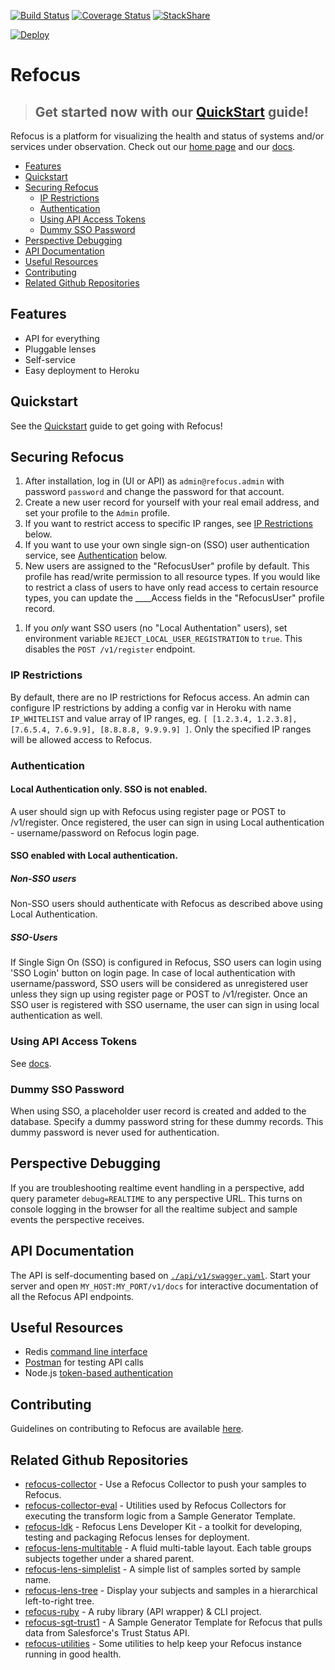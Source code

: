 [![Build Status](https://travis-ci.org/salesforce/refocus.svg?branch=master)](https://travis-ci.org/salesforce/refocus)
[![Coverage Status](https://coveralls.io/repos/github/salesforce/refocus/badge.svg?branch=master)](https://coveralls.io/github/salesforce/refocus?branch=master)
[![StackShare](http://img.shields.io/badge/tech-stack-0690fa.svg?style=flat)](http://stackshare.io/iamigo/refocus)

[![Deploy](https://www.herokucdn.com/deploy/button.svg)](https://heroku.com/deploy?template=https://github.com/Salesforce/refocus)

# Refocus

> ## Get started now with our [QuickStart](https://salesforce.github.io/refocus/docs/01-quickstart.html) guide!

Refocus is a platform for visualizing the health and status of systems and/or services under observation. Check out our [home page](https://salesforce.github.io/refocus) and our [docs](https://salesforce.github.io/refocus/docs/00-welcome).

<!-- START doctoc generated TOC please keep comment here to allow auto update -->
<!-- DON'T EDIT THIS SECTION, INSTEAD RE-RUN doctoc TO UPDATE -->


- [Features](#features)
- [Quickstart](#quickstart)
- [Securing Refocus](#securing-refocus)
  - [IP Restrictions](#ip-restrictions)
  - [Authentication](#authentication)
  - [Using API Access Tokens](#using-api-access-tokens)
  - [Dummy SSO Password](#dummy-sso-password)
- [Perspective Debugging](#perspective-debugging)
- [API Documentation](#api-documentation)
- [Useful Resources](#useful-resources)
- [Contributing](#contributing)
- [Related Github Repositories](#related-github-repositories)

<!-- END doctoc generated TOC please keep comment here to allow auto update -->

## Features
- API for everything
- Pluggable lenses
- Self-service
- Easy deployment to Heroku

## Quickstart

See the [Quickstart](https://salesforce.github.io/refocus/docs/01-quickstart.html) guide to get going with Refocus!

## Securing Refocus
1. After installation, log in (UI or API) as `admin@refocus.admin` with password `password` and change the password for that account.
1. Create a new user record for yourself with your real email address, and set your profile to the `Admin` profile.
1. If you want to restrict access to specific IP ranges, see [IP Restrictions](#ip-restrictions) below.
1. If you want to use your own single sign-on (SSO) user authentication service, see [Authentication](#authentication) below.
1. New users are assigned to the "RefocusUser" profile by default. This profile has read/write permission to all resource types. If you would like to restrict a class of users to have only read access to certain resource types, you can update the ____Access fields in the "RefocusUser" profile record.
<!-- 1. Invite other users. Note: by default, only users with the `Admin` profile will be able to invite other users. If you want to let users register themselves as Refocus users, an Admin must set the config parameter `SELF_REGISTRATION_ENABLED` to `true`. -->
1. If you *only* want SSO users (no "Local Authentation" users), set environment variable `REJECT_LOCAL_USER_REGISTRATION` to `true`. This disables the `POST /v1/register` endpoint.

### IP Restrictions
By default, there are no IP restrictions for Refocus access. An admin can configure IP restrictions by adding a config var in Heroku with name ```IP_WHITELIST``` and value array of IP ranges, eg. ```[ [1.2.3.4, 1.2.3.8], [7.6.5.4, 7.6.9.9], [8.8.8.8, 9.9.9.9] ]```. Only the specified IP ranges will be allowed access to Refocus.

### Authentication
#### Local Authentication only. SSO is not enabled.
A user should sign up with Refocus using register page or POST to /v1/register. Once registered, the user can sign in using Local authentication - username/password on Refocus login page.

#### SSO enabled with Local authentication.
##### Non-SSO users
Non-SSO users should authenticate with Refocus as described above using Local Authentication.

##### SSO-Users
If Single Sign On (SSO) is configured in Refocus, SSO users can login using 'SSO Login' button on login page. In case of local authentication with username/password, SSO users will be considered as unregistered user unless they sign up using register page or POST to /v1/register. Once an SSO user is registered with SSO username, the user can sign in using local authentication as well.

### Using API Access Tokens
See [docs](https://salesforce.github.io/refocus/docs/10-security.html#api-tokens).

### Dummy SSO Password
When using SSO, a placeholder user record is created and added to the database. Specify a dummy password string for these dummy records. This dummy password is never used for authentication.

## Perspective Debugging
If you are troubleshooting realtime event handling in a perspective, add query parameter `debug=REALTIME` to any perspective URL. This turns on console logging in the browser for all the realtime subject and sample events the perspective receives.

## API Documentation
The API is self-documenting based on [`./api/v1/swagger.yaml`](./api/v1/swagger.yaml). Start your server and open `MY_HOST:MY_PORT/v1/docs` for interactive documentation of all the Refocus API endpoints.

## Useful Resources
- Redis [command line interface](http://redis.io/commands)
- [Postman](https://chrome.google.com/webstore/detail/postman-rest-client/fdmmgilgnpjigdojojpjoooidkmcomcm?hl=en) for testing API calls
- Node.js [token-based authentication](https://scotch.io/tutorials/authenticate-a-node-js-api-with-json-web-tokens)

## Contributing
Guidelines on contributing to Refocus are available [here](https://salesforce.github.io/refocus/docs/95-contributing.html).

## Related Github Repositories
- [refocus-collector](https://github.com/salesforce/refocus-collector) - Use a Refocus Collector to push your samples to Refocus.
- [refocus-collector-eval](https://github.com/salesforce/refocus-collector-eval) - Utilities used by Refocus Collectors for executing the transform logic from a Sample Generator Template.
- [refocus-ldk](https://github.com/salesforce/refocus-ldk) - Refocus Lens Developer Kit - a toolkit for developing, testing and packaging Refocus lenses for deployment.
- [refocus-lens-multitable](https://github.com/salesforce/refocus-lens-multitable) - A fluid multi-table layout. Each table groups subjects together under a shared parent.
- [refocus-lens-simplelist](https://github.com/salesforce/refocus-lens-simplelist) - A simple list of samples sorted by sample name.
- [refocus-lens-tree](https://github.com/salesforce/refocus-lens-tree) - Display your subjects and samples in a hierarchical left-to-right tree.
- [refocus-ruby](https://github.com/heroku/refocus-ruby) - A ruby library (API wrapper) & CLI project.
- [refocus-sgt-trust1](https://github.com/salesforce/refocus-sgt-trust1) - A Sample Generator Template for Refocus that pulls data from Salesforce's Trust Status API.
- [refocus-utilities](https://github.com/salesforce/refocus-utilities) - Some utilities to help keep your Refocus instance running in good health.

